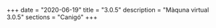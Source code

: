 +++
date        = "2020-06-19"
title       = "3.0.5"
description = "Màquna virtual 3.0.5"
sections    = "Canigó"
+++